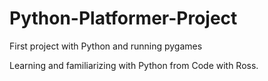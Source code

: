 # Python-Platformer-Project
First project with Python and running pygames

Learning and familiarizing with Python from Code with Ross.
